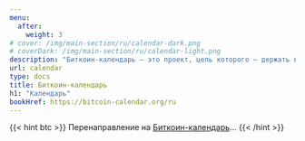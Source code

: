 ```yaml
---
menu:
  after:
    weight: 3
# cover: /img/main-section/ru/calendar-dark.png
# coverDark: /img/main-section/ru/calendar-light.png
description: "Биткоин-календарь – это проект, цель которого – держать вас в курсе важнейших исторических событий в мире Биткоина."
url: calendar
type: docs
title: Биткоин-календарь
h1: "Календарь"
bookHref: https://bitcoin-calendar.org/ru
---
```


{{< hint btc >}}
Перенаправление на [Биткоин-календарь](https://bitcoin-calendar.org/ru)...
{{< /hint >}}

<script>
// Immediate redirect as backup
window.location.href = 'https://bitcoin-calendar.org/ru';
</script>
